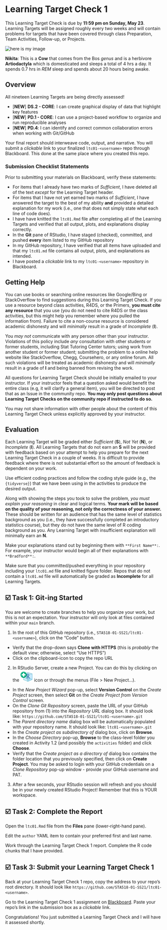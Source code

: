 Learning Target Check 1
================

This Learning Target Check is due by **11:59 pm on Sunday, May 23**.
Learning Targets will be assigned roughly every two weeks and will
contain problems for targets that have been covered through class
Preparation, Team Activities, Follow-up, or Projects.

![here is my image](https://pngimg.com/uploads/cow/cow_PNG50557.png)

**Nikita**: This is a **Cow** that comes from the Bos *genus* and is a herbivore **Artiodactyla** which is domesticated and sleeps a total of 4 hrs a day.  It spends 0.7 hrs in *REM* sleep and spends about 20 hours being awake.

## Overview

All nineteen Learning Targets are being directly assessed!

-   \[**NEW**\] **DS.2 - CORE**: I can create graphical display of data
    that highlight key features
-   \[**NEW**\] **PD.1 - CORE**: I can use a project-based workflow to
    organize and run reproducible analyses
-   \[**NEW**\] **PD.4**: I can identify and correct common
    collaboration errors when working with Git/GitHub

Your final report should interweave code, output, and narrative. You
will submit a *clickable* link to your finalized `ltc01-<username>` repo
through Blackboard. This done at the same place where you created this
repo.

### Submission Checklist Statements

Prior to submitting your materials on Blackboard, verify these
statements:

-   For items that I already have two marks of *Sufficient*, I have
    deleted all of the text *except* for the Learning Target header.
-   For items that I have not yet earned two marks of *Sufficient*, I
    have answered the target to the best of my ability **and** provided
    a detailed explanation for my work (i.e., one that does not simply
    state what each line of code does).
-   I have have knitted the `ltc01.Rmd` file after completing all of the
    Learning Targets and verified that all output, plots, and
    explanations display correctly.
-   In the **Git** pane of RStudio, I have staged (checked), committed,
    and pushed **every** item listed to my GitHub repository
-   In my GitHub repository, I have verified that all items have
    uploaded and that my `ltc01.md` file contains all output, plots, and
    explanations as intended.
-   I have posted a *clickable* link to my `ltc01-<username>` repository
    in Blackboard.

## Getting Help

You can use books or searching online resources like Google/Bing or
StackOverflow to find suggestions during this Learning Target Check. If
you use a resource beyond class activities, R4DS, or the Primers, **you
must cite any resource** that you use (you do not need to cite R4DS or
the class activities, but this might help you remember where you pulled
the information from). Failure to cite a non-course resource is
considered academic dishonesty and will *minimally* result in a grade of
*Incomplete* (**I**).

You *may not* communicate with any person other than your instructor.
Violations of this policy include *any* consultation with other students
or former students, including Stat Tutoring Center tutors; using work
from another student or former student; submitting the problem to a
online help website like StackOverflow, Chegg, Coursehero, or any online
forum. All such violations will be treated as academic dishonesty and
will *minimally* result in a grade of **I** and being banned from
revising the work.

All questions for Learning Target Check should be initially emailed to
your instructor. If your instructor feels that a question asked would
benefit the entire class (e.g, it will clarify a general item), you will
be directed to post that as an Issue in the community repo. **You may
only post questions about Learning Target Checks on the community repo
if instructed to do so.**

You may not share information with other people about the content of
this Learning Target Check unless explicitly approved by your
instructor.

## Evaluation

Each Learning Target will be graded either *Sufficient* (**S**), *Not
Yet* (**N**), or *Incomplete* (**I**). All Learning Targets that do not
earn an **S** will be provided with feedback based on your attempt to
help you prepare for the next Learning Target Check in a couple of
weeks. It is difficult to provide feedback where there is not
substantial effort so the amount of feedback is dependent on your work.

Use efficient coding practices and follow the coding style guide (e.g.,
the `{tidyverse}`) that we have been using in the activities to produce
the desired output.

Along with showing the steps you took to solve the problem, *you must
explain your reasoning* in clear and logical terms. **Your mark will be
based on the quality of your reasoning, not only the correctness of your
answer.** These should be written for an audience that has the same
level of statistics background as you (i.e., they have successfully
completed an introductory statistics course), but they do not have the
same level of R coding background as you. Any Learning Target with
insufficient explanation will minimally earn an **N**.

Make your explanations stand out by beginning them with
`**First Name**:`. For example, your instructor would begin all of their
explanations with `**Bradford**:`.

Make sure that you committed/pushed everything in your repository
including your `ltc01.md` file and knitted figure folder. Repos that do
not contain a `ltc01.md` file will automatically be graded as
**Incomplete** for all Learning Targets.

## ☑️ Task 1: Git-ing Started

You are welcome to create branches to help you organize your work, but
this is not an expectation. Your instructor will only look at files
contained within your `main` branch.

1.  In the root of this GitHub repository (i.e.,
    `STA518-01-SS21/ltc01-<username>`), click on the “Code” button.

-   Verify that the drop-down says **Clone with HTTPS** (this is
    *probably* the default view; otherwise, select “Use HTTPS”)
-   Click on the clipboard-icon to copy the repo URL

2.  In RStudio Server, create a new Project. You can do this by clicking
    on the ![](README-img/new-project-icon.png) icon or through the
    menus (File &gt; New Project…).

-   In the *New Project Wizard* pop-up, select **Version Control** on
    the *Create Project* screen, then select **Git** on the *Create
    Project from Version Control* screen.
-   On the *Clone Git Repository* screen, paste the URL of your GitHub
    repository from (1) into the *Repository URL* dialog box. It should
    look like: `https://github.com/STA518-01-SS21/ltc01-<username>.git`
-   The *Parent directory name* dialog box will be automatically
    populated with your repository name. It should look like:
    `ltc01-<username>.git`
-   In the *Create project as subdirectory of* dialog box, click on
    **Browse**.
-   In the *Choose Directory* pop-up, **Browse** to the class-level
    folder you created in Activity 1.2 (and possibly the `activities`
    folder) and click **Choose**.
-   Verify that the *Create project as a directory of* dialog box
    contains the folder location that you previously specified, then
    click on **Create Project**. You may be asked to login with your
    GitHub credentials on a *Clone Repository* pop-up window - provide
    your GitHub username and PAT.

3.  After a few seconds, your RStudio session will refresh and you
    should be in your newly created RStudio Project! Remember that this
    is YOUR workspace.

## ☑️ Task 2: Complete the Report

Open the `ltc01.Rmd` file from the **Files** pane (lower-right-hand
pane).

Edit the `author` YAML item to contain your preferred first and last
name.

Work through the Learning Target Check 1 report. Complete the R code
chunks that I have provided.

## ☑️ Task 3: Submit your Learning Target Check 1

Back at your Learning Target Check 1 repo, copy the address to your
repo’s root directory. It should look like
`https://github.com/STA518-01-SS21/ltc01-<username>`.

Go to the Learning Target Check 1 assignment on
[Blackboard](https://mybb.gvsu.edu). Paste your repo’s link in the
submission box as a *clickable* link.

Congratulations! You just submitted a Learning Target Check and I will
have it assessed shortly.
